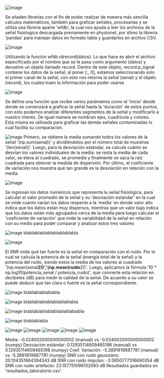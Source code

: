 
![image](https://github.com/user-attachments/assets/80df962c-52ca-496f-84d6-1f1db3b9e9f3)

Se añaden librerias con el fin de poder realizar de manera más sencilla cálculos matemáticos, también para graficar señales, procesarlas y se utiliza una libreria aparte 'wfdb', la cual nos ayuda a leer los archivos de la señal fisiologica descargada previamente en physionet, por úlimo la libreria 'pandas' para manejar datos en formato tabla y guardarlos en archivo CSV.

![image](https://github.com/user-attachments/assets/3f1330c3-ec44-40e0-bd02-b84bbfb3351e)

Utilizando la función wfdb.rdrecord(datos). Lo que hace es abrir el archivo especificado por el nombre que se le pasa como argumento (datos) y devuelve un objeto llamado record. Dentro de este objeto, record.p_signal contiene los datos de la señal; al poner [:, 0], estamos seleccionando solo el primer canal de la señal, con esto nos retorna la señal (senal) y el objeto (record), los cuales traen la información para poder usarse.


![image](https://github.com/user-attachments/assets/48347ca2-b573-47c0-b1fd-9dc1cf113237)

Se define una función que recibe varios parámetros como el 'inicio' desde donde se comenzará a graficar la señal hasta la 'duración' de estos puntos, con esto podemos analizar diferentes segmentos de la señal y modificarlo a nuestro interés. De igual manera se nombran ejes, cuadricula y colores. Esta misma es utilizada para graficar las demás señales contaminadas lo cual facilita su comparación.

![image](https://github.com/user-attachments/assets/8d61e777-8ece-400e-9d36-c3e420274c4f)
Primero, se obtiene la media sumando todos los valores de la señal '(np.sum(senal))' y dividiéndolos por el número total de muestras '(len(senal))'. Luego, para la desviación estándar, se calcula cuánto se desvían los valores individuales de la media: se resta la media de cada valor, se eleva al cuadrado, se promedia y finalmente se saca la raíz cuadrada para obtener la medida de dispersión. Por último, el coeficiente de variación nos muestra qué tan grande es la desviación en relación con la media.

![image](https://github.com/user-attachments/assets/e3aeca58-7603-401e-aa71-ebb33ecb4864)

Se ingresan los datos numéricos que representa la señal fisiológica, para calcular el valor promedio de la señal y su 'desviación estándar' en la cual se mide cuanto varían los datos respecto a la 'media' en donde valor alto indica que los datos están muy dispersos, mientras que un valor bajo indica que los datos están más agrupados cerca de la media para luego calcular el 'coeficiente de variación' que mide la variabilidad de la señal en relación con su medio para poder comparar y analizar estos tres valores


![image](https://github.com/user-attachments/assets/94dded00-71dc-4035-b789-73eeb26d1b14)
blablablablablablablablabla

![image](https://github.com/user-attachments/assets/5a10f00b-6482-48e8-ba35-89eae386f996) 

El SNR mide qué tan fuerte es la señal en comparación con el ruido. Por lo cual se calcula la potencia de la señal (energía total de la señal) y la potencia del ruido, siendo estos la media de los valores al cuadrado '(np.mean(senal**2))','(np.mean(ruido**2))'. Luego, aplicamos la fórmula '10 * np.log10(potencia_senal / potencia_ruido)', que convierte esta relación en decibeles (dB) para medir la calidad de la señal. De acuerdo a su valor se puede deducir que tan clara o fuerte es la señal correspondiente.

![image](https://github.com/user-attachments/assets/95a662cc-6067-4450-a5c2-bf1a6c8802ac)
blablablablablabla

![image](https://github.com/user-attachments/assets/654df77f-6517-4641-bcc2-1501dbdc783d)
blablablablablablablablabla

![image](https://github.com/user-attachments/assets/ec944df2-16d0-4864-8964-2a3fa1e5d93f)
blablablablablablablablablabla

![image](https://github.com/user-attachments/assets/812736fe-152b-43be-b89b-b4d6b22e0f61)
blablablabla

![image](https://github.com/user-attachments/assets/db7da50a-777f-4bba-8adf-99808f6f25ae)
![image](https://github.com/user-attachments/assets/fd143544-41c7-4997-a5bc-2cc71cafb474)
![image](https://github.com/user-attachments/assets/f4621f06-1587-4de0-b1eb-c4ee30340df7)
![image](https://github.com/user-attachments/assets/dab18c8b-66c0-4b67-9a35-9175a8c24ea8)
![image](https://github.com/user-attachments/assets/986c9b20-fd1a-46cf-b510-c37318d71ba8)


Media: -0.024002000000000002 (manual) vs -0.024002000000000002 (numpy)
Desviación estándar: 0.12935114609465198 (manual) vs 0.12935114609465198 (numpy)
Coef. Variación: -5.3891819887781 (manual) vs -5.3891819887781 (numpy)
SNR con ruido gaussiano: 20.104351664394343 dB
SNR con ruido impulso: -3.5950777316690354 dB
SNR con ruido artefacto: 23.157751096132063 dB
Resultados guardados en 'resultados_laboratorio.csv'.
